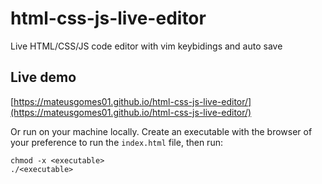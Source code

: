# html-css-js-live-editor

Live HTML/CSS/JS code editor with vim keybidings and auto save

## Live demo

[https://mateusgomes01.github.io/html-css-js-live-editor/](https://mateusgomes01.github.io/html-css-js-live-editor/)

Or run on your machine locally. Create an executable with the browser of your preference to run the `index.html` file, then run:

    chmod -x <executable>
    ./<executable>
